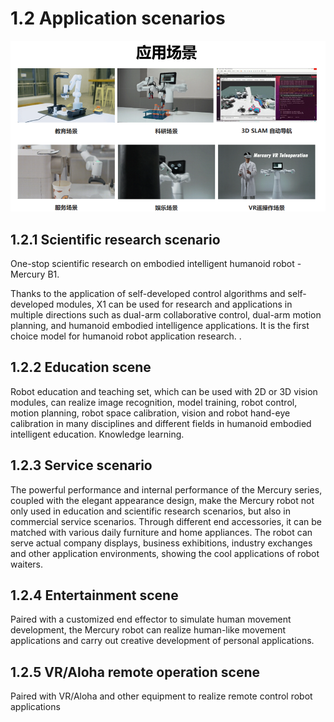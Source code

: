 # 1.2 Application scenarios
![alt text](../resources/1-ProductIntroduction/image/image.png)
## 1.2.1 Scientific research scenario

One-stop scientific research on embodied intelligent humanoid robot - Mercury B1.

Thanks to the application of self-developed control algorithms and self-developed modules, X1 can be used for research and applications in multiple directions such as dual-arm collaborative control, dual-arm motion planning, and humanoid embodied intelligence applications. It is the first choice model for humanoid robot application research. .

## 1.2.2 Education scene

Robot education and teaching set, which can be used with 2D or 3D vision modules, can realize image recognition, model training, robot control, motion planning, robot space calibration, vision and robot hand-eye calibration in many disciplines and different fields in humanoid embodied intelligent education. Knowledge learning.

## 1.2.3 Service scenario

The powerful performance and internal performance of the Mercury series, coupled with the elegant appearance design, make the Mercury robot not only used in education and scientific research scenarios, but also in commercial service scenarios. Through different end accessories, it can be matched with various daily furniture and home appliances. The robot can serve actual company displays, business exhibitions, industry exchanges and other application environments, showing the cool applications of robot waiters.

## 1.2.4 Entertainment scene

Paired with a customized end effector to simulate human movement development, the Mercury robot can realize human-like movement applications and carry out creative development of personal applications.

## 1.2.5 VR/Aloha remote operation scene

Paired with VR/Aloha and other equipment to realize remote control robot applications